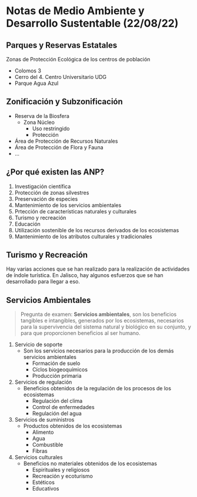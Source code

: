 # Notas de Medio Ambiente y Desarrollo Sustentable (22/08/22)
## Parques y Reservas Estatales
Zonas de Protección Ecológica de los centros de población
- Colomos 3
- Cerro del 4. Centro Universitario UDG
- Parque Agua Azul

## Zonificación y Subzonificación
- Reserva de la Biosfera
    - Zona Núcleo
        - Uso restringido
        - Protección
- Área de Protección de Recursos Naturales
- Área de Protección de Flora y Fauna
- ...

## ¿Por qué existen las ANP?
1. Investigación científica
2. Protección de zonas silvestres
3. Preservación de especies
4. Mantenimiento de los servicios ambientales
5. Prtección de características naturales y culturales
6. Turismo y recreación
7. Educación
8. Utilización sostenible de los recursos derivados de los ecosistemas
9. Mantenimiento de los atributos culturales y tradicionales

## Turismo y Recreación
Hay varias acciones que se han realizado para la realización de actividades de índole turística. En Jalisco, hay algunos esfuerzos que se han desarrollado para llegar a eso.

## Servicios Ambientales
> Pregunta de examen: **Servicios ambientales**, son los beneficios tangibles e intangibles, generados por los ecosistemas, necesarios para la supervivencia del sistema natural y biológico en su conjunto, y para que proporcionen beneficios al ser humano.

1. Servicio de soporte
    - Son los servicios necesarios para la producción de los demás servicios ambientales
        - Formación de suelo
        - Cíclos biogeoquímicos
        - Producción primaria
2. Servicios de regulación
    - Beneficios obtenidos de la regulación de los procesos de los ecosistemas
        - Regulación del clima
        - Control de enfermedades
        - Regulación del agua
3. Servicios de suministros
    - Productos obtenidos de los ecosistemas
        - Alimento
        - Agua
        - Combustible
        - Fibras
4. Servicios culturales
    - Beneficios no materiales obtenidos de los ecosistemas
        - Espirituales y religiosos
        - Recreación y ecoturismo
        - Estéticos
        - Educativos